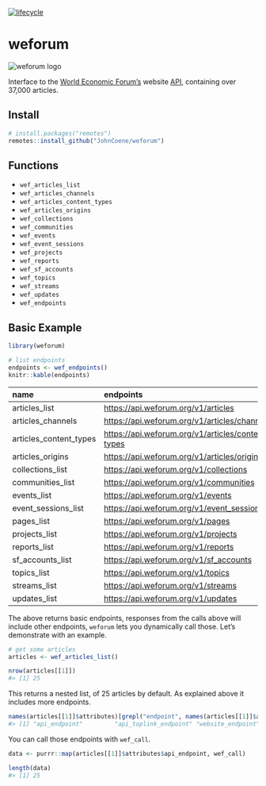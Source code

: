 [![lifecycle](https://img.shields.io/badge/lifecycle-maturing-blue.svg)](https://www.tidyverse.org/lifecycle/#maturing)

# weforum

![weforum
logo](https://www.weforum.org/assets/logo-d8b23e233f85a1af9093a1946e18cff462b0ca82fcd720e2a9633270e53a0bcd.svg)

Interface to the [World Economic Forum’s](https://www.weforum.org/)
website [API](https://api.weforum.org/), containing over 37,000
articles.

## Install

``` r
# install.packages("remotes")
remotes::install_github("JohnCoene/weforum")
```

## Functions

  - `wef_articles_list`
  - `wef_articles_channels`
  - `wef_articles_content_types`
  - `wef_articles_origins`
  - `wef_collections`
  - `wef_communities`
  - `wef_events`
  - `wef_event_sessions`
  - `wef_projects`
  - `wef_reports`
  - `wef_sf_accounts`
  - `wef_topics`
  - `wef_streams`
  - `wef_updates`
  - `wef_endpoints`

## Basic Example

``` r
library(weforum)

# list endpoints
endpoints <- wef_endpoints() 
knitr::kable(endpoints)
```

| name                     | endpoints                                           |
| :----------------------- | :-------------------------------------------------- |
| articles\_list           | <https://api.weforum.org/v1/articles>               |
| articles\_channels       | <https://api.weforum.org/v1/articles/channels>      |
| articles\_content\_types | <https://api.weforum.org/v1/articles/content-types> |
| articles\_origins        | <https://api.weforum.org/v1/articles/origins>       |
| collections\_list        | <https://api.weforum.org/v1/collections>            |
| communities\_list        | <https://api.weforum.org/v1/communities>            |
| events\_list             | <https://api.weforum.org/v1/events>                 |
| event\_sessions\_list    | <https://api.weforum.org/v1/event_sessions>         |
| pages\_list              | <https://api.weforum.org/v1/pages>                  |
| projects\_list           | <https://api.weforum.org/v1/projects>               |
| reports\_list            | <https://api.weforum.org/v1/reports>                |
| sf\_accounts\_list       | <https://api.weforum.org/v1/sf_accounts>            |
| topics\_list             | <https://api.weforum.org/v1/topics>                 |
| streams\_list            | <https://api.weforum.org/v1/streams>                |
| updates\_list            | <https://api.weforum.org/v1/updates>                |

The above returns basic endpoints, responses from the calls above will
include other endpoints, `weforum` lets you dynamically call those.
Let’s demonstrate with an example.

``` r
# get some articles
articles <- wef_articles_list() 

nrow(articles[[1]])
#> [1] 25
```

This returns a nested list, of 25 articles by default. As explained
above it includes more
endpoints.

``` r
names(articles[[1]]$attributes)[grepl("endpoint", names(articles[[1]]$attributes))]
#> [1] "api_endpoint"         "api_toplink_endpoint" "website_endpoint"
```

You can call those endpoints with `wef_call`.

``` r
data <- purrr::map(articles[[1]]$attributes$api_endpoint, wef_call)

length(data)
#> [1] 25
```

